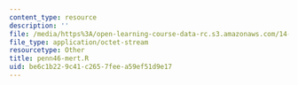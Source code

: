 ```yaml
---
content_type: resource
description: ''
file: /media/https%3A/open-learning-course-data-rc.s3.amazonaws.com/14-382-econometrics-spring-2017/be6c1b229c41c2657feea59ef51d9e17_penn46-mert.R
file_type: application/octet-stream
resourcetype: Other
title: penn46-mert.R
uid: be6c1b22-9c41-c265-7fee-a59ef51d9e17
---
```

